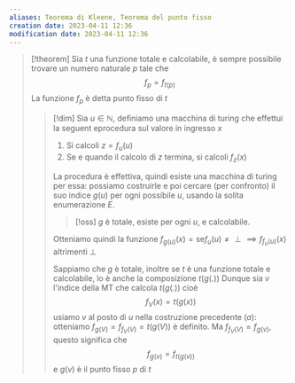 ```yaml
---
aliases: Teorema di Kleene, Teorema del punto fisso
creation date: 2023-04-11 12:36
modification date: 2023-04-11 12:36
---
```


>[!theorem]
>Sia $t$ una funzione totale e calcolabile, è sempre possibile trovare un numero naturale $p$ tale che
>$$f_{p} = f_{t(p)}$$
>La funzione $f_{p}$ è detta punto fisso di $t$
>
>>[!dim]
>>Sia $u \in \mathbb{N}$, definiamo una macchina di turing che effettui la seguent eprocedura sul valore in ingresso $x$
>>1. Si calcoli $z = f_{u}(u)$
>>2. Se e quando il calcolo di $z$ termina, si calcoli $f_{z}(x)$
>>
>>La procedura è effettiva, quindi esiste una macchina di turing per essa:
>>possiamo costruirle e poi cercare (per confronto) il suo indice $g(u)$ per ogni possibile $u$, usando la solita enumerazione $E$.
>>
>>>[!oss]
>>>$g$ è totale, esiste per ogni $u$, e calcolabile.
>>
>>Otteniamo quindi la funzione $f_{g(u)}(x) = \text{se} f_{u}(u) \neq \perp \implies f_{f_{u}(u)}(x)$ altrimenti $\perp$
>>
>>Sappiamo che $g$ è totale, inoltre se $t$ è una funzione totale e calcolabile, lo è anche la composizione $t(g(.))$
>>Dunque sia $v$ l'indice della MT che calcola $t(g(.))$ cioè
>> $$ f_{V}(x) = t(g(x)) $$
>> usiamo $v$ al posto di $u$ nella costruzione precedente $(a)$:
>> otteniamo $f_{g(V)} = f_{f_{V}(V)} = t(g(V))$ è definito.
>> Ma $f_{f_{V}(V)}= f_{g(v)}$, questo significa che
>> $$ f_{g(v)} = f_{t(g(v))} $$
>> e $g(v)$ è il punto fisso $p$ di $t$


